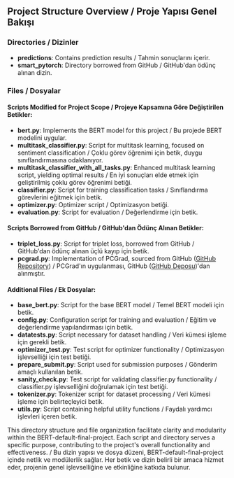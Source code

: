 ## Project Structure Overview / Proje Yapısı Genel Bakışı

### Directories / Dizinler
- **predictions**: Contains prediction results / Tahmin sonuçlarını içerir.
- **smart_pytorch**: Directory borrowed from GitHub / GitHub'dan ödünç alınan dizin.

### Files / Dosyalar
#### Scripts Modified for Project Scope / Projeye Kapsamına Göre Değiştirilen Betikler:
- **bert.py**: Implements the BERT model for this project / Bu projede BERT modelini uygular.
- **multitask_classifier.py**: Script for multitask learning, focused on sentiment classification / Çoklu görev öğrenimi için betik, duygu sınıflandırmasına odaklanıyor.
- **multitask_classifier_with_all_tasks.py**: Enhanced multitask learning script, yielding optimal results / En iyi sonuçları elde etmek için geliştirilmiş çoklu görev öğrenimi betiği.
- **classifier.py**: Script for training classification tasks / Sınıflandırma görevlerini eğitmek için betik.
- **optimizer.py**: Optimizer script / Optimizasyon betiği.
- **evaluation.py**: Script for evaluation / Değerlendirme için betik.

#### Scripts Borrowed from GitHub / GitHub'dan Ödünç Alınan Betikler:
- **triplet_loss.py**: Script for triplet loss, borrowed from GitHub / GitHub'dan ödünç alınan üçlü kayıp için betik.
- **pcgrad.py**: Implementation of PCGrad, sourced from GitHub ([GitHub Repository](https://github.com/WeiChengTseng/Pytorch-PCGrad/blob/master/pcgrad.py)) / PCGrad'ın uygulanması, GitHub ([GitHub Deposu](https://github.com/WeiChengTseng/Pytorch-PCGrad/blob/master/pcgrad.py))'dan alınmıştır.

#### Additional Files / Ek Dosyalar:
- **base_bert.py**: Script for the base BERT model / Temel BERT modeli için betik.
- **config.py**: Configuration script for training and evaluation / Eğitim ve değerlendirme yapılandırması için betik.
- **datatests.py**: Script necessary for dataset handling / Veri kümesi işleme için gerekli betik.
- **optimizer_test.py**: Test script for optimizer functionality / Optimizasyon işlevselliği için test betiği.
- **prepare_submit.py**: Script used for submission purposes / Gönderim amaçlı kullanılan betik.
- **sanity_check.py**: Test script for validating classifier.py functionality / classifier.py işlevselliğini doğrulamak için test betiği.
- **tokenizer.py**: Tokenizer script for dataset processing / Veri kümesi işleme için belirteçleyici betik.
- **utils.py**: Script containing helpful utility functions / Faydalı yardımcı işlevleri içeren betik.

This directory structure and file organization facilitate clarity and modularity within the BERT-default-final-project. Each script and directory serves a specific purpose, contributing to the project's overall functionality and effectiveness. / Bu dizin yapısı ve dosya düzeni, BERT-default-final-project içinde netlik ve modülerlik sağlar. Her betik ve dizin belirli bir amaca hizmet eder, projenin genel işlevselliğine ve etkinliğine katkıda bulunur.
